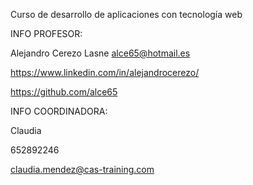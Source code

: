 Curso de desarrollo de aplicaciones con tecnología web

INFO PROFESOR: 

Alejandro Cerezo Lasne alce65@hotmail.es

https://www.linkedin.com/in/alejandrocerezo/

https://github.com/alce65


INFO COORDINADORA:

Claudia

652892246

claudia.mendez@cas-training.com